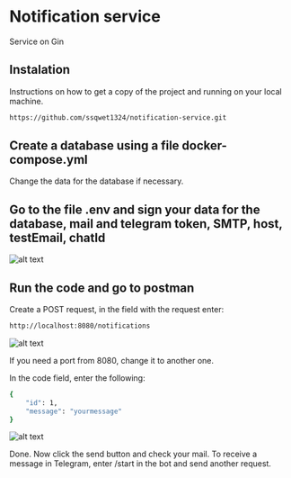 # Notification service

Service on Gin

## Instalation

Instructions on how to get a copy of the project and running on your local machine.

```bash
https://github.com/ssqwet1324/notification-service.git
```
## Create a database using a file docker-compose.yml

Change the data for the database if necessary.

## Go to the file .env and sign your data for the database, mail and telegram token, SMTP, host, testEmail, chatId

![alt text](https://i.imgur.com/dBHmItk.png)

## Run the code and go to postman

Create a POST request, in the field with the request enter:

```bash
http://localhost:8080/notifications
```

![alt text](https://i.imgur.com/0P6tz4k.png)

If you need a port from 8080, change it to another one.

In the code field, enter the following:

```bash
{
    "id": 1,
    "message": "yourmessage"
}
```
![alt text](https://i.imgur.com/6eouPm7.png)

Done. Now click the send button and check your mail. To receive a message in Telegram, enter /start in the bot and send another request.







